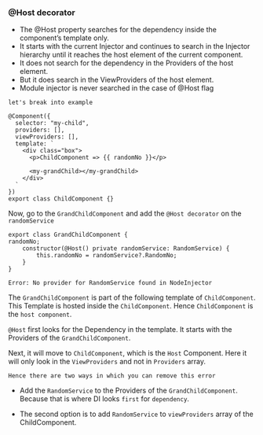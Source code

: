 ### @Host decorator

- The @Host property searches for the dependency inside the component’s template only.
- It starts with the current Injector and continues to search in the Injector hierarchy until it reaches the host element of the current component.
- It does not search for the dependency in the Providers of the host element.
- But it does search in the ViewProviders of the host element.
- Module injector is never searched in the case of @Host flag

`let's break into example`

```
@Component({
  selector: "my-child",
  providers: [],
  viewProviders: [],
  template: `
    <div class="box">
      <p>ChildComponent => {{ randomNo }}</p>

      <my-grandChild></my-grandChild>
    </div>
  `
})
export class ChildComponent {}
```

Now, go to the `GrandChildComponent` and add the `@Host decorator` on the `randomService`

```
export class GrandChildComponent {
randomNo;
    constructor(@Host() private randomService: RandomService) {
        this.randomNo = randomService?.RandomNo;
    }
}
```

`Error: No provider for RandomService found in NodeInjector`

The `GrandChildComponent` is part of the following template of `ChildComponent`. This Template is hosted inside the `ChildComponent`. Hence `ChildComponent` is the `host component`.

`@Host` first looks for the Dependency in the template. It starts with the Providers of the `GrandChildComponent`.

Next, it will move to `ChildComponent`, which is the `Host` Component. Here it will only look in the `ViewProviders` and not in `Providers` array.

`Hence there are two ways in which you can remove this error`

- Add the `RandomService` to the Providers of the `GrandChildComponent`. Because that is where DI looks `first` for `dependency`.

- The second option is to add `RandomService` to `viewProviders` array of the ChildComponent.

